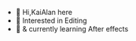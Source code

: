 - 👋 Hi,KaiAlan here
- 👀 Interested in Editing
- 🌱 & currently learning After effects

<!---
KaiAlan/KaiAlan is a ✨ special ✨ repository because its `README.md` (this file) appears on your GitHub profile.
You can click the Preview link to take a look at your changes.
--->
